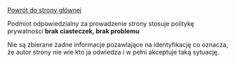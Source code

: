 <a href="https://gabinetpsychiatra.pl"> Powrót do strony głównej </a>

Podmiot odpowiedzialny za prowadzenie strony stosuje politykę prywatności __brak ciasteczek, brak problemu__

Nie są zbierane żadne informacje pozawlające na identyfikację co oznacza, że autor strony nie wie kto ja odwiedza i w pełni akceptuje taką sytuację.
